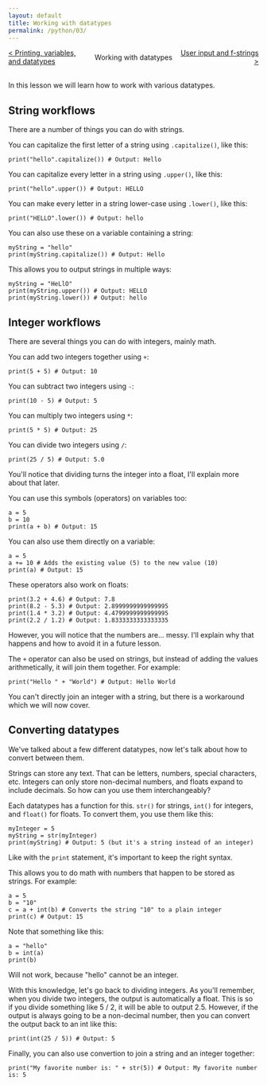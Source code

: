 ```yaml
---
layout: default
title: Working with datatypes
permalink: /python/03/
---
```


<div style="display: grid; grid-template-columns: 1fr auto 1fr; align-items: center; width: 100%; text-align: center; gap: 1rem;">
  <div style="text-align: left; overflow-wrap: anywhere;">
    <a href="/python/02/">&lt; Printing, variables, and datatypes</a>
  </div>
  <div style="justify-self: center;">
    Working with datatypes
  </div>
  <div style="text-align: right; overflow-wrap: anywhere;">
    <a href="/python/04/">User input and f-strings &gt;</a>
  </div>
</div>
<br>

In this lesson we will learn how to work with various datatypes.

## String workflows
There are a number of things you can do with strings.

You can capitalize the first letter of a string using `.capitalize()`, like this:

<pre><code class="language-python">print("hello".capitalize()) # Output: Hello</code></pre>

You can capitalize every letter in a string using `.upper()`, like this:

<pre><code class="language-python">print("hello".upper()) # Output: HELLO</code></pre>

You can make every letter in a string lower-case using `.lower()`, like this:

<pre><code class="language-python">print("HELLO".lower()) # Output: hello</code></pre>

You can also use these on a variable containing a string:

<pre><code class="language-python">myString = "hello"
print(myString.capitalize()) # Output: Hello</code></pre>

This allows you to output strings in multiple ways:

<pre><code class="language-python">myString = "HeLlO"
print(myString.upper()) # Output: HELLO
print(myString.lower()) # Output: hello</code></pre>

## Integer workflows
There are several things you can do with integers, mainly math.

You can add two integers together using `+`:

<pre><code class="language-python">print(5 + 5) # Output: 10</code></pre>

You can subtract two integers using `-`:

<pre><code class="language-python">print(10 - 5) # Output: 5</code></pre>

You can multiply two integers using `*`:

<pre><code class="language-python">print(5 * 5) # Output: 25</code></pre>

You can divide two integers using `/`:

<pre><code class="language-python">print(25 / 5) # Output: 5.0</code></pre>

You'll notice that dividing turns the integer into a float, I'll explain more about that later.

You can use this symbols (operators) on variables too:
<pre><code class="language-python">a = 5
b = 10
print(a + b) # Output: 15</code></pre>

You can also use them directly on a variable:
<pre><code class="language-python">a = 5
a += 10 # Adds the existing value (5) to the new value (10)
print(a) # Output: 15</code></pre>

These operators also work on floats:

<pre><code class="language-python">print(3.2 + 4.6) # Output: 7.8
print(8.2 - 5.3) # Output: 2.8999999999999995
print(1.4 * 3.2) # Output: 4.4799999999999995
print(2.2 / 1.2) # Output: 1.8333333333333335</code></pre>

However, you will notice that the numbers are... messy. I'll explain why that happens and how to avoid it in a future lesson.

The `+` operator can also be used on strings, but instead of adding the values arithmetically, it will join them together. For example:

<pre><code class="language-python">print("Hello " + "World") # Output: Hello World</code></pre>

You can't directly join an integer with a string, but there is a workaround which we will now cover.

## Converting datatypes
We've talked about a few different datatypes, now let's talk about how to convert between them.

Strings can store any text. That can be letters, numbers, special characters, etc. Integers can only store non-decimal numbers, and floats expand to include decimals. So how can you use them interchangeably?

Each datatypes has a function for this. `str()` for strings, `int()` for integers, and `float()` for floats. To convert them, you use them like this:

<pre><code class="language-python">myInteger = 5
myString = str(myInteger)
print(myString) # Output: 5 (but it's a string instead of an integer)</code></pre>

Like with the `print` statement, it's important to keep the right syntax.

This allows you to do math with numbers that happen to be stored as strings. For example:

<pre><code class="language-python">a = 5
b = "10"
c = a + int(b) # Converts the string "10" to a plain integer
print(c) # Output: 15</code></pre>

Note that something like this:

<pre><code class="language-python">a = "hello"
b = int(a)
print(b)</code></pre>

Will not work, because "hello" cannot be an integer.

With this knowledge, let's go back to dividing integers. As you'll remember, when you divide two integers, the output is automatically a float. This is so if you divide something like 5 / 2, it will be able to output 2.5. However, if the output is always going to be a non-decimal number, then you can convert the output back to an int like this:

<pre><code class="language-python">print(int(25 / 5)) # Output: 5</code></pre>

Finally, you can also use convertion to join a string and an integer together:

<pre><code class="language-python">print("My favorite number is: " + str(5)) # Output: My favorite number is: 5</code></pre>